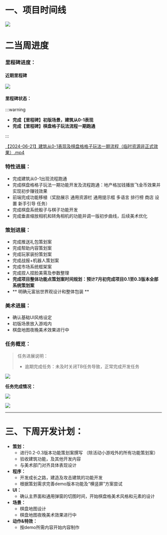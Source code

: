 # 一、项目时间线
![](https://cdn.nlark.com/yuque/0/2024/png/12926950/1718350036964-226ddddb-bb41-43bc-9e9c-8d347f51cb0a.png)

# 二当周进度
### 里程碑进度：
#### 近期里程碑
![](https://cdn.nlark.com/yuque/0/2024/png/45533914/1718953018194-34644c3c-eee8-4b81-94e9-2123bbcde257.png)

#### 里程碑状态：
:::warning
+ **完成【里程碑】初版场景，建筑从0-1表现**
+ **完成【里程碑】棋盘格子玩法流程一期跑通**

:::

[【2024-06-21】建筑从0-1表现及棋盘格格子玩法一期流程（临时资源非正式效果）.mp4](https://snh48group.yuque.com/attachments/yuque/0/2024/mp4/45533914/1718961915817-4ba328f1-6827-4c7a-b323-0a3c34c94213.mp4)

### 特性进展：
+ 完成建筑从0-1出现流程跑通
+ 完成棋盘格格子玩法一期功能开发及流程跑通：地产格加钱播放飞金币效果并实现初步赚钱效果
+ 前端完成功能移植（奖励展示 通用资源栏 通用提示框 多语言 排行榜 商店 设置 新手引导 任务）
+ 完成棋盘系统骰子与棋子功能开发
+ 完成垂直缩放相机和转角相机的功能并调一版初步曲线，后续美术优化 

### 策划进展：
+ 完成推送礼包策划案
+ 完成帮助内容策划案
+ 完成玩家装扮策划案
+ 完成战报+机器人策划案
+ 完成市场系统框架案
+ 完成捏人捏脸美需及参数整理
+ **完成项目整体功能点策划案时间规划：预计7月初完成项目0.1至0.3版本全部系统策划案**
+ ** 明确元富翁世界观设计和整体包装  **

### 美术进展：
+ 确认基础UI风格设定
+ 初版场景放入游戏内
+ 棋盘地图夜晚美术效果进行中

### 任务概览：
> 任务进展说明：
>
> + 逾期完成任务：未及时关闭TB任务导致，正常完成开发任务
>

![](https://cdn.nlark.com/yuque/0/2024/png/45533914/1718951912238-7de1b44e-7d7e-49c5-b0f5-ea8d1809d6a9.png)

**任务完成情况：**

![](https://cdn.nlark.com/yuque/0/2024/png/45533914/1718951837324-59916000-67a0-40a2-b890-6f98fe1e4be0.png)

![](https://cdn.nlark.com/yuque/0/2024/png/45533914/1718965554474-12be1549-fbed-4d49-abd5-123d9e00bbbe.png)



---

# 三、下周开发计划：
+ **策划：**
    -  进行0.2-0.3版本功能策划案撰写 （除活动小游戏外的所有功能策划案）
    -  验收建筑功能，及其他开发内容
    - 与美术部门对齐具体表现设计
+ **程序：**
    -  开发成长之路，建造及攻击建筑的功能开发  
    - 根据策划需求完善demo版本功能及“横竖屏”方案尝试
+ **UI：**
    - 确认主界面和通用弹窗的切图时间，开始棋盘格美术风格和元素的设计  
+ **场景：**
    - 棋盘地图设计
    - 棋盘地图夜晚美术效果进行中
+ **动作&特效：**
    - 按demo所需内容开始内容制作

